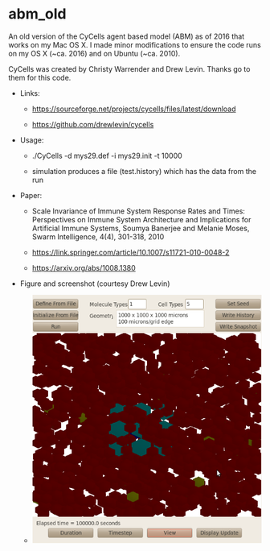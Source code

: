 # abm_old

An old version of the CyCells agent based model (ABM) as of 2016 that works on my Mac OS X.
I made minor modifications to ensure the code runs on my OS X (~ca. 2016) and on Ubuntu (~ca. 2010).

CyCells was created by Christy Warrender and Drew Levin. Thanks go to them for this code.


* Links:

   * https://sourceforge.net/projects/cycells/files/latest/download

   * https://github.com/drewlevin/cycells


* Usage:

   * ./CyCells -d mys29.def -i mys29.init -t 10000
  
   * simulation produces a file (test.history) which has the data from the run
  
  
* Paper:

   * Scale Invariance of Immune System Response Rates and Times: Perspectives on Immune System Architecture and Implications for Artificial Immune Systems, Soumya Banerjee and Melanie Moses, Swarm Intelligence, 4(4), 301-318, 2010
  
   * https://link.springer.com/article/10.1007/s11721-010-0048-2
  
   * https://arxiv.org/abs/1008.1380


* Figure and screenshot (courtesy Drew Levin)

    * ![screenshot of immune system ABM](CyCells-Screen.png)
   
